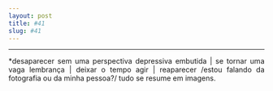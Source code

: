 ```yaml
---
layout: post
title: #41
slug: #41
---
```

---
<p class="description" style="text-align: justify;">
*desaparecer sem uma perspectiva depressiva embutida | se tornar uma vaga lembrança | deixar o tempo agir | reaparecer /estou falando da fotografia ou da minha pessoa?/ tudo se resume em imagens.

